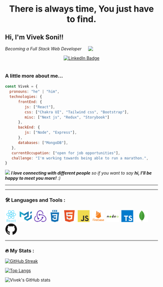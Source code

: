 <h1 align="center">
  There is always time, You just have to find.
</h1>

<h2> Hi, I'm Vivek Soni!! </h2>
<img align='right' src="https://media.giphy.com/media/M9gbBd9nbDrOTu1Mqx/giphy.gif" width="230">
<p><em>Becoming a Full Stack Web Developer</br>
</em></p>

<div id="badges" align="center">
  <a href="https://www.linkedin.com/in/vivek-soni-1269a2210/">
    <img src="https://img.shields.io/badge/LinkedIn-blue?style=for-the-badge&logo=linkedin&logoColor=white" alt="LinkedIn Badge"/>
  </a>
</div>
<div id="header" align="center">
    <img  src="https://komarev.com/ghpvc/?username=imvsoni24&style=flat-square&color=blue" alt=""/>
</div>

###  A little more about me...  

```javascript
const Vivek = {
  pronouns: "he" | "him",
  technologies: {
      frontEnd: {
         js: ["React"],
         css: ["Chakra UI", "Tailwind css", "Bootstrap"],
         misc: ["Next js", "Redux", "Storybook"]
      },
      backEnd: {
         js: ["Node", "Express"],
      },
      databases: ["MongoDB"],
   },
   currentOccupation: ["open for job opportunities"],
   challenge: "I'm working towards being able to run a marathon.",
}
```

<img src="https://media.giphy.com/media/LnQjpWaON8nhr21vNW/giphy.gif" width="60"> <em><b>I love connecting with different people</b> so if you want to say <b>hi, I'll be happy to meet you more!</b> :)</em>

---

---

### :hammer_and_wrench: Languages and Tools :

<div>
  <img src="https://github.com/devicons/devicon/blob/master/icons/react/react-original-wordmark.svg" title="React" alt="React" width="40" height="40"/>&nbsp;
  <img src="https://github.com/devicons/devicon/blob/master/icons/materialui/materialui-original.svg" title="Material UI" alt="Material UI" width="40" height="40"/>&nbsp;
  <img src="https://github.com/devicons/devicon/blob/master/icons/redux/redux-original.svg" title="Redux" alt="Redux " width="40" height="40"/>&nbsp;
  <img src="https://github.com/devicons/devicon/blob/master/icons/css3/css3-plain-wordmark.svg"  title="CSS3" alt="CSS" width="40" height="40"/>&nbsp;
  <img src="https://github.com/devicons/devicon/blob/master/icons/html5/html5-original.svg" title="HTML5" alt="HTML" width="40" height="40"/>&nbsp;
  <img src="https://github.com/devicons/devicon/blob/master/icons/javascript/javascript-original.svg" title="JavaScript" alt="JavaScript" width="40" height="40"/>&nbsp;
  <img src="https://github.com/devicons/devicon/blob/master/icons/firebase/firebase-plain-wordmark.svg" title="Firebase" alt="Firebase" width="40" height="40"/>&nbsp;
  <img src="https://github.com/devicons/devicon/blob/master/icons/nodejs/nodejs-original-wordmark.svg" title="NodeJS" alt="NodeJS" width="40" height="40"/>&nbsp;
   <img src="https://github.com/devicons/devicon/blob/master/icons/typescript/typescript-original.svg" title="NodeJS" alt="NodeJS" width="40" height="40"/>&nbsp;
   <img src="https://github.com/devicons/devicon/blob/master/icons/mongodb/mongodb-original.svg" title="NodeJS" alt="NodeJS" width="40" height="40"/>&nbsp;
   <img src="https://github.com/devicons/devicon/blob/master/icons/github/github-original.svg" title="NodeJS" alt="NodeJS" width="40" height="40"/>&nbsp;
</div>

---

### :fire: My Stats :

[![GitHub Streak](http://github-readme-streak-stats.herokuapp.com?user=imvsoni24&theme=dark&background=000000)](https://git.io/streak-stats)

[![Top Langs](https://github-readme-stats.vercel.app/api/top-langs/?username=imvsoni24&layout=compact&theme=vision-friendly-dark)](https://github.com/imvsoni24/github-readme-stats)

![Vivek's GitHub stats](https://github-readme-stats.vercel.app/api?username=imvsoni24&show_icons=true&theme=radical)
